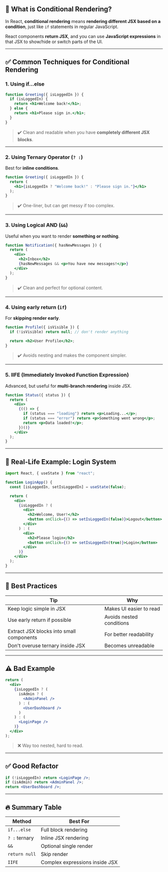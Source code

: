 ## 🧠 What is Conditional Rendering?

In React, **conditional rendering** means **rendering different JSX based on a condition**, just like `if` statements in regular JavaScript.

React components **return JSX**, and you can use **JavaScript expressions** in that JSX to show/hide or switch parts of the UI.

---

## ✅ Common Techniques for Conditional Rendering

### 1. **Using if...else**

```jsx
function Greeting({ isLoggedIn }) {
  if (isLoggedIn) {
    return <h1>Welcome back!</h1>;
  } else {
    return <h1>Please sign in.</h1>;
  }
}
```

> ✔️ Clean and readable when you have **completely different JSX blocks**.

---

### 2. **Using Ternary Operator (`? :`)**

Best for **inline conditions**.

```jsx
function Greeting({ isLoggedIn }) {
  return (
    <h1>{isLoggedIn ? "Welcome back!" : "Please sign in."}</h1>
  );
}
```

> ✔️ One-liner, but can get messy if too complex.

---

### 3. **Using Logical AND (`&&`)**

Useful when you want to render **something or nothing**.

```jsx
function Notification({ hasNewMessages }) {
  return (
    <div>
      <h2>Inbox</h2>
      {hasNewMessages && <p>You have new messages!</p>}
    </div>
  );
}
```

> ✔️ Clean and perfect for optional content.

---

### 4. **Using early return (`if`)**

For **skipping render early**.

```jsx
function Profile({ isVisible }) {
  if (!isVisible) return null; // don't render anything

  return <h2>User Profile</h2>;
}
```

> ✔️ Avoids nesting and makes the component simpler.

---

### 5. **IIFE (Immediately Invoked Function Expression)**

Advanced, but useful for **multi-branch rendering** inside JSX.

```jsx
function Status({ status }) {
  return (
    <div>
      {(() => {
        if (status === "loading") return <p>Loading...</p>;
        if (status === "error") return <p>Something went wrong</p>;
        return <p>Data loaded!</p>;
      })()}
    </div>
  );
}
```

---

## 🧪 Real-Life Example: Login System

```jsx
import React, { useState } from "react";

function LoginApp() {
  const [isLoggedIn, setIsLoggedIn] = useState(false);

  return (
    <div>
      {isLoggedIn ? (
        <div>
          <h2>Welcome, User!</h2>
          <button onClick={() => setIsLoggedIn(false)}>Logout</button>
        </div>
      ) : (
        <div>
          <h2>Please login</h2>
          <button onClick={() => setIsLoggedIn(true)}>Login</button>
        </div>
      )}
    </div>
  );
}
```

---

## 🎯 Best Practices

| Tip                                      | Why                      |
| ---------------------------------------- | ------------------------ |
| Keep logic simple in JSX                 | Makes UI easier to read  |
| Use early return if possible             | Avoids nested conditions |
| Extract JSX blocks into small components | For better readability   |
| Don't overuse ternary inside JSX         | Becomes unreadable       |

---

## ⚠️ Bad Example

```jsx
return (
  <div>
    {isLoggedIn ? (
      isAdmin ? (
        <AdminPanel />
      ) : (
        <UserDashboard />
      )
    ) : (
      <LoginPage />
    )}
  </div>
);
```

> ❌ Way too nested, hard to read.

---

## ✅ Good Refactor

```jsx
if (!isLoggedIn) return <LoginPage />;
if (isAdmin) return <AdminPanel />;
return <UserDashboard />;
```

---

## 🔥 Summary Table

| Method        | Best For                       |
| ------------- | ------------------------------ |
| `if...else`   | Full block rendering           |
| `? :` ternary | Inline JSX rendering           |
| `&&`          | Optional single render         |
| `return null` | Skip render                    |
| `IIFE`        | Complex expressions inside JSX |

